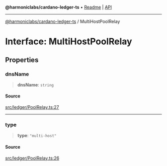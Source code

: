 **@harmoniclabs/cardano-ledger-ts** • [Readme](../README.md) \| [API](../globals.md)

***

[@harmoniclabs/cardano-ledger-ts](../README.md) / MultiHostPoolRelay

# Interface: MultiHostPoolRelay

## Properties

### dnsName

> **dnsName**: `string`

#### Source

[src/ledger/PoolRelay.ts:27](https://github.com/HarmonicLabs/cardano-ledger-ts/blob/d1659b0/src/ledger/PoolRelay.ts#L27)

***

### type

> **type**: `"multi-host"`

#### Source

[src/ledger/PoolRelay.ts:26](https://github.com/HarmonicLabs/cardano-ledger-ts/blob/d1659b0/src/ledger/PoolRelay.ts#L26)
